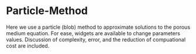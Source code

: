 # Particle-Method
Here we use a particle (blob) method to approximate solutions to the porous medium equation. For ease, widgets are available to change parameters values. Discussion of complexity, error, and the reduction of compuational cost are included. 
